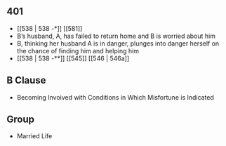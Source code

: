 ## 401
- [[538 | 538 -*]] [[581]] 
- B’s husband, A, has failed to return home and B is worried about him
- B, thinking her husband A is in danger, plunges into danger herself on the chance of finding him and helping him
- [[538 | 538 *-***]] [[545]] [[546 | 546a]] 

## B Clause
- Becoming Invoived with Conditions in Which Misfortune is Indicated

## Group
- Married Life

